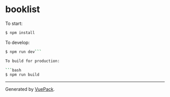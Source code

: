 # booklist

To start:

```bash
$ npm install
```

To develop:

```bash
$ npm run dev```

To build for production:

```bash
$ npm run build
```


---

Generated by [VuePack](https://github.com/egoist/vuepack).
